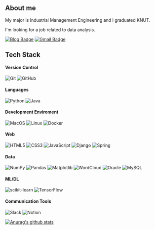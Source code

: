 
## About me

My major is Industrial Management Engineering and I graduated KNUT.

I'm looking for a job related to data analysis.

[![Blog Badge](https://img.shields.io/badge/Blog-128848?style=flat-square&logo=Velog&logoColor=white)](https://velog.io/@munsi0405)  [![Gmail Badge](https://img.shields.io/badge/Gmail-d14836?style=flat-square&logo=Gmail&logoColor=white&link=mailto:rkqqkb@gmail.com)](mailto:munsi040513@gmail.com)


## Tech Stack

#### Version Control
![Git](https://img.shields.io/badge/git-%23F05033.svg?style=for-the-badge&logo=git&logoColor=white) ![GitHub](https://img.shields.io/badge/github-%23121011.svg?style=for-the-badge&logo=github&logoColor=white)   
#### Languages
![Python](https://img.shields.io/badge/python-3670A0?style=for-the-badge&logo=python&logoColor=ffdd54) ![Java](https://img.shields.io/badge/java-%23ED8B00.svg?style=for-the-badge&logo=java&logoColor=white)
#### Development Enviroment
![MacOS](https://img.shields.io/badge/MacOs-000000.svg?style=for-the-badge&logo=MacOS&logoColor=white) ![Linux](https://img.shields.io/badge/Linux-FCC624.svg?style=for-the-badge&logo=Linux&logoColor=black) ![Docker](https://img.shields.io/badge/Docker-%231572B3.svg?style=for-the-badge&logo=Docker&logoColor=white) 
#### Web
![HTML5](https://img.shields.io/badge/html5-%23E34F26.svg?style=for-the-badge&logo=html5&logoColor=white) ![CSS3](https://img.shields.io/badge/css3-%231572B6.svg?style=for-the-badge&logo=css3&logoColor=white) ![JavaScript](https://img.shields.io/badge/javascript-%23323330.svg?style=for-the-badge&logo=javascript&logoColor=%23F7DF1E) ![Django](https://img.shields.io/badge/django-%23092E20.svg?style=for-the-badge&logo=django&logoColor=white) ![Spring](https://img.shields.io/badge/spring-%236DB33F.svg?style=for-the-badge&logo=spring&logoColor=white)
#### Data
![NumPy](https://img.shields.io/badge/numpy-%23013243.svg?style=for-the-badge&logo=numpy&logoColor=white) ![Pandas](https://img.shields.io/badge/pandas-%23150458.svg?style=for-the-badge&logo=pandas&logoColor=white) ![Matplotlib](https://img.shields.io/badge/Matplotlib-%23ffffff.svg?style=for-the-badge&logo=Matplotlib&logoColor=black) ![WordCloud](https://img.shields.io/badge/WordClode-%23ffffff.svg?style=for-the-badge&logo=Matplotlib&logoColor=black) ![Oracle](https://img.shields.io/badge/Oracle-F80000?style=for-the-badge&logo=oracle&logoColor=white) ![MySQL](https://img.shields.io/badge/mysql-%2300f.svg?style=for-the-badge&logo=mysql&logoColor=white)
#### ML/DL
![scikit-learn](https://img.shields.io/badge/scikit--learn-%23F7931E.svg?style=for-the-badge&logo=scikit-learn&logoColor=white) ![TensorFlow](https://img.shields.io/badge/TensorFlow-%23FF6F00.svg?style=for-the-badge&logo=TensorFlow&logoColor=white)
#### Communication Tools
![Slack](https://img.shields.io/badge/Slack-4A154B?style=for-the-badge&logo=slack&logoColor=white) ![Notion](https://img.shields.io/badge/Notion-%23000000.svg?style=for-the-badge&logo=notion&logoColor=white)


[![Anurag's github stats](https://github-readme-stats.vercel.app/api?username=Minsoo0405&show_icons=true)](https://github.com/anuraghazra/github-readme-stats)

